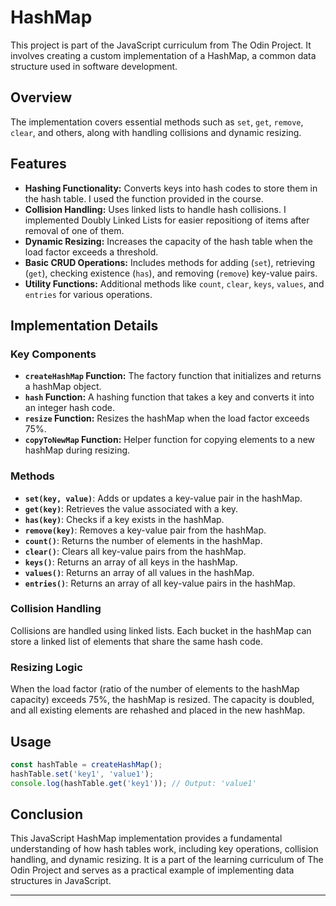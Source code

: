 # HashMap

This project is part of the JavaScript curriculum from The Odin Project. It involves creating a custom implementation of a HashMap, a common data structure used in software development.

## Overview

The implementation covers essential methods such as `set`, `get`, `remove`, `clear`, and others, along with handling collisions and dynamic resizing.

## Features

- **Hashing Functionality:** Converts keys into hash codes to store them in the hash table. I used the function provided in the course.
- **Collision Handling:** Uses linked lists to handle hash collisions. I implemented Doubly Linked Lists for easier repositiong of items after removal of one of them.
- **Dynamic Resizing:** Increases the capacity of the hash table when the load factor exceeds a threshold.
- **Basic CRUD Operations:** Includes methods for adding (`set`), retrieving (`get`), checking existence (`has`), and removing (`remove`) key-value pairs.
- **Utility Functions:** Additional methods like `count`, `clear`, `keys`, `values`, and `entries` for various operations.

## Implementation Details

### Key Components

- **`createHashMap` Function:** The factory function that initializes and returns a hashMap object.
- **`hash` Function:** A hashing function that takes a key and converts it into an integer hash code.
- **`resize` Function:** Resizes the hashMap when the load factor exceeds 75%.
- **`copyToNewMap` Function:** Helper function for copying elements to a new hashMap during resizing.

### Methods

- **`set(key, value)`**: Adds or updates a key-value pair in the hashMap.
- **`get(key)`**: Retrieves the value associated with a key.
- **`has(key)`**: Checks if a key exists in the hashMap.
- **`remove(key)`**: Removes a key-value pair from the hashMap.
- **`count()`**: Returns the number of elements in the hashMap.
- **`clear()`**: Clears all key-value pairs from the hashMap.
- **`keys()`**: Returns an array of all keys in the hashMap.
- **`values()`**: Returns an array of all values in the hashMap.
- **`entries()`**: Returns an array of all key-value pairs in the hashMap.

### Collision Handling

Collisions are handled using linked lists. Each bucket in the hashMap can store a linked list of elements that share the same hash code.

### Resizing Logic

When the load factor (ratio of the number of elements to the hashMap capacity) exceeds 75%, the hashMap is resized. The capacity is doubled, and all existing elements are rehashed and placed in the new hashMap.

## Usage

```javascript
const hashTable = createHashMap();
hashTable.set('key1', 'value1');
console.log(hashTable.get('key1')); // Output: 'value1'
```

## Conclusion

This JavaScript HashMap implementation provides a fundamental understanding of how hash tables work, including key operations, collision handling, and dynamic resizing. It is a part of the learning curriculum of The Odin Project and serves as a practical example of implementing data structures in JavaScript.

---
